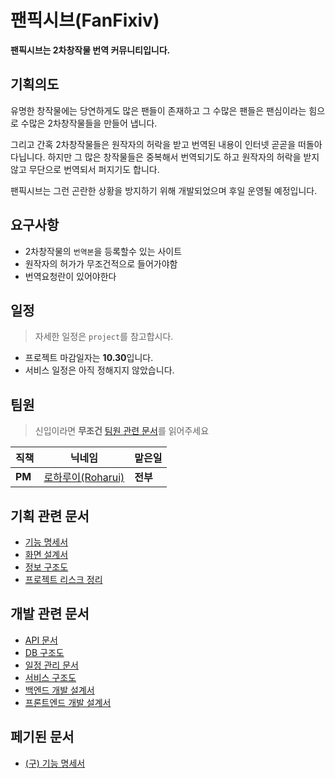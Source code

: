 # 팬픽시브(FanFixiv)

**팬픽시브는 2차창작물 번역 커뮤니티입니다.**

## 기획의도

유명한 창작물에는 당연하게도 많은 팬들이 존재하고 그 수많은 팬들은 팬심이라는 힘으로 수많은 2차창작물들을 만들어 냅니다.

그리고 간혹 2차창작물들은 원작자의 허락을 받고 번역된 내용이 인터넷 곧곧을 떠돌아다닙니다. 하지만 그 많은 창작물들은 중복해서 번역되기도 하고 원작자의 허락을 받지 않고 무단으로 번역되서 퍼지기도 합니다.

팬픽시브는 그런 곤란한 상황을 방지하기 위해 개발되었으며 후일 운영될 예정입니다.

## 요구사항

- 2차창작물의 `번역본`을 등록할수 있는 사이트
- 원작자의 허가가 무조건적으로 들어가야함
- 번역요청란이 있어야한다

## 일정

> 자세한 일정은 `project`를 참고합시다.

- 프로젝트 마감일자는 **10.30**입니다.
- 서비스 일정은 아직 정해지지 않았습니다.

## 팀원

> 신입이라면 **무조건** [팀원 관련 문서](https://github.com/GiveUsMoney/TEAM)를 읽어주세요

|직책|닉네임|맡은일|
|------|---|---|
|**PM**|[로하루이(Roharui)](https://github.com/Roharui)|**전부**|

## 기획 관련 문서

 * [기능 명세서](FS.md)
 * [화면 설계서](PAGE.md)
 * [정보 구조도](PROCESS.md)
 * [프로젝트 리스크 정리](RISK.md)

## 개발 관련 문서

 * [API 문서](API.md)
 * [DB 구조도](DB.md)
 * [일정 관리 문서](MILESTONE.md)
 * [서비스 구조도](SERVICE.md)
 * [백엔드 개발 설계서](BACKEND.md)
 * [프론트엔드 개발 설계서](FRONTEND.md)

 ## 페기된 문서
 
 * [(구) 기능 명세서](FD.md)